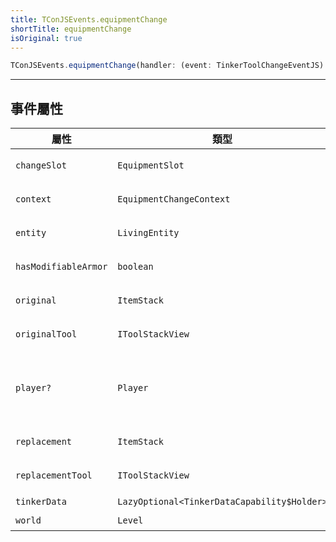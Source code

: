 ```yaml
---
title: TConJSEvents.equipmentChange
shortTitle: equipmentChange
isOriginal: true
---
```


```ts
TConJSEvents.equipmentChange(handler: (event: TinkerToolChangeEventJS) => void): void
```

---

## 事件屬性

| 屬性                 | 類型                                        | 說明                                                        |
| -------------------- | ------------------------------------------- | ----------------------------------------------------------- |
| `changeSlot`         | `EquipmentSlot`                             | 更換物品的欄位                                              |
| `context`            | `EquipmentChangeContext`                    | 原 Forge 事件的上下文                                       |
| `entity`             | `LivingEntity`                              | 觸發事件的實體                                              |
| `hasModifiableArmor` | `boolean`                                   | 實體是否具有匠魂盔甲值                                      |
| `original`           | `ItemStack`                                 | 原欄位的物品堆疊                                            |
| `originalTool`       | `IToolStackView`                            | 原欄位的匠魂 NBT 資料                                       |
| `player?`            | `Player`                                    | 觸發事件的玩家（若 `event.entity` 不為玩家，則回傳 `Null`） |
| `replacement`        | `ItemStack`                                 | 被替換的物品堆疊                                            |
| `replacementTool`    | `IToolStackView`                            | 被替換的匠魂 NBT 資料                                       |
| `tinkerData`         | `LazyOptional<TinkerDataCapability$Holder>` | 匠魂資料                                                    |
| `world`              | `Level`                                     | 玩家所在維度                                                |
